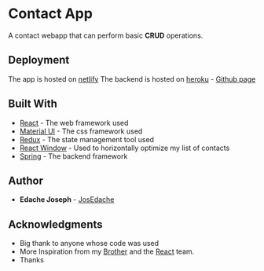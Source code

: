 # Contact App

A contact webapp that can perform basic **CRUD** operations.

## Deployment

The app is hosted on [netlify](https://kind-engelbart-ec343a.netlify.com/)
The backend is hosted on [heroku](https://obscure-garden-12083.herokuapp.com/) - [Github page](https://github.com/JosEdache/contacts-java)

## Built With

- [React](https://reactjs.org/) - The web framework used
- [Material UI](https://material-ui.com/) - The css framework used
- [Redux](https://redux.js.org) - The state management tool used
- [React Window](https://react-window.now.sh) - Used to horizontally optimize my list of contacts
- [Spring](https://spring.io/) - The backend framework

## Author

- **Edache Joseph** - [JosEdache](https://github.com/JosEdache/)

## Acknowledgments

- Big thank to anyone whose code was used
- More Inspiration from my [Brother](https://github.com/freewayz) and the [React](https://reactjs.org/) team.
- Thanks
